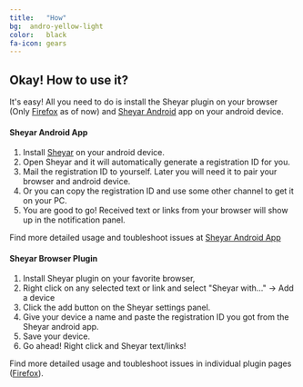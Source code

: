 ```yaml
---
title:	 "How"
bg:	 andro-yellow-light
color:	 black
fa-icon: gears
---
```

## Okay! How to use it?
It's easy! All you need to do is install the Sheyar plugin on your browser (Only [Firefox](#) as of now) and [Sheyar Android](#) app on your android device.

#### Sheyar Android App
1. Install [Sheyar](#playstore-link) on your android device.
2. Open Sheyar and it will automatically generate a registration ID for you.
3. Mail the registration ID to yourself. Later you will need it to pair your browser and android device.
4. Or you can copy the registration ID and use some other channel to get it on your PC.
5. You are good to go! Received text or links from your browser will show up in the notification panel. 

Find more detailed usage and toubleshoot issues at [Sheyar Android App](#)

#### Sheyar Browser Plugin
1. Install Sheyar plugin on your favorite browser,
2. Right click on any selected text or link and select "Sheyar with..." -> Add a device
3. Click the add button on the Sheyar settings panel.
4. Give your device a name and paste the registration ID you got from the Sheyar android app.
5. Save your device.
6. Go ahead! Right click and Sheyar text/links!

Find more detailed usage and toubleshoot issues in individual plugin pages ([Firefox](#)).
